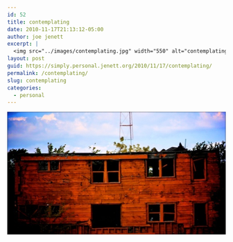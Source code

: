 ```yaml
---
id: 52
title: contemplating
date: 2010-11-17T21:13:12-05:00
author: joe jenett
excerpt: |
  <img src="../images/contemplating.jpg" width="550" alt="contemplating" />
layout: post
guid: https://simply.personal.jenett.org/2010/11/17/contemplating/
permalink: /contemplating/
slug: contemplating
categories:
  - personal
---
```

<img src="../images/contemplating.jpg" width="550" alt="contemplating" />